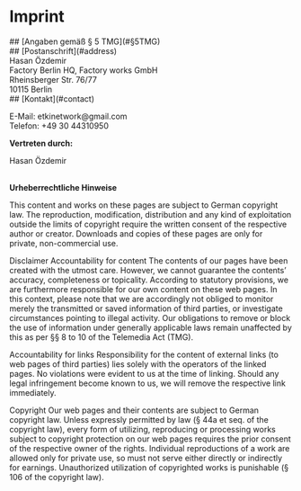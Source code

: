 # Imprint
<HTML>
<HEAD></HEAD>
<BODY>
## [Angaben gemäß § 5 TMG](#§5TMG)
<br>
## [Postanschrift](#address) 
<br>Hasan Özdemir
<br>Factory Berlin HQ, Factory works GmbH
<br>Rheinsberger Str. 76/77
<br>10115 Berlin<br>
## [Kontakt](#contact)</strong></p>
<p> E-Mail: etkinetwork@gmail.com
<br>
Telefon: +49 30 44310950
</p>
<p><strong>Vertreten durch:</strong></p>
<p>Hasan Özdemir</p>

<p></p><p><br><strong>Urheberrechtliche Hinweise</strong></p>
<p>This content and works on these pages are subject to German copyright law. The reproduction, modification, distribution and any kind of exploitation outside the limits of copyright require the written consent of the respective author or creator. Downloads and copies of these pages are only for private, non-commercial use.<br></p>

Disclaimer
Accountability for content
The contents of our pages have been created with the utmost care. However, we cannot guarantee the contents’ accuracy, completeness or topicality. According to statutory provisions, we are furthermore responsible for our own content on these web pages. In this context, please note that we are accordingly not obliged to monitor merely the transmitted or saved information of third parties, or investigate circumstances pointing to illegal activity. Our obligations to remove or block the use of information under generally applicable laws remain unaffected by this as per §§ 8 to 10 of the Telemedia Act (TMG).

Accountability for links
Responsibility for the content of external links (to web pages of third parties) lies solely with the operators of the linked pages. No violations were evident to us at the time of linking. Should any legal infringement become known to us, we will remove the respective link immediately.

Copyright
Our web pages and their contents are subject to German copyright law. Unless expressly permitted by law (§ 44a et seq. of the copyright law), every form of utilizing, reproducing or processing works subject to copyright protection on our web pages requires the prior consent of the respective owner of the rights. Individual reproductions of a work are allowed only for private use, so must not serve either directly or indirectly for earnings. Unauthorized utilization of copyrighted works is punishable (§ 106 of the copyright law).
</BODY>
</HTML>